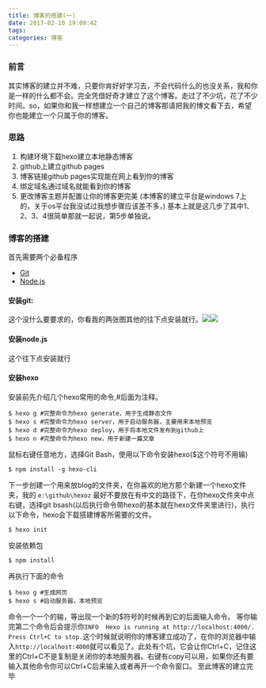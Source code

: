 ```yaml
---
title: 博客的搭建(一)
date: 2017-02-10 19:09:42
tags: 
categories: 博客
---
```

### 前言
其实博客的建立并不难，只要你肯好好学习去，不会代码什么的也没关系，我和你是一样的什么都不会。完全凭借好奇才建立了这个博客。走过了不少坑，花了不少时间。so，如果你和我一样想建立一个自己的博客那请把我的博文看下去，希望你也能建立一个只属于你的博客。
<!--more-->
### 思路
1. 构建环境下载hexo建立本地静态博客
2. github上建立github pages
3. 博客链接github pages实现能在网上看到你的博客
4. 绑定域名通过域名就能看到你的博客
5. 更改博客主题并配置让你的博客更完美
(本博客的建立平台是windows 7上的，关于os平台我没试过我想步骤应该差不多，)
基本上就是这几步了其中1、2、3、4很简单那就一起说，第5步单独说。

### 博客的搭建
首先需要两个必备程序
- [Git](https://git-scm.com)
- [Node.js](ps://nodejs.org/en/)

#### 安装git:
这个没什么要要求的，你看我的两张图其他的往下点安装就行。![](http://i1.piimg.com/567571/42a693313262bdb9.png)![](http://p1.bqimg.com/567571/ff7137b28e397547.png)

#### 安装node.js
这个往下点安装就行

#### 安装hexo
安装前先介绍几个hexo常用的命令,#后面为注释。
````
$ hexo g #完整命令为hexo generate，用于生成静态文件
$ hexo s #完整命令为hexo server，用于启动服务器，主要用来本地预览
$ hexo d #完整命令为hexo deploy，用于将本地文件发布到github上
$ hexo n #完整命令为hexo new，用于新建一篇文章
````
鼠标右键任意地方，选择Git Bash，使用以下命令安装hexo($这个符号不用输)
````
$ npm install -g hexo-cli
````
下一步创建一个用来放blog的文件夹，在你喜欢的地方那个新建一个hexo文件夹，我的 `e:\github\hexoz` 最好不要放在有中文的路径下，在你hexo文件夹中点右键，选择git bsash(以后执行命令带hexo的基本就在hexo文件夹里进行)，执行以下命令，hexo会下载搭建博客所需要的文件。
````
$ hexo init
````
安装依赖包
````
$ npm install
````
再执行下面的命令
```
$ hexo g #生成网页
$ hexo s #启动服务器，本地预览
```
命令一个一个的输，等出现一个新的$符号的时候再到它的后面输入命令。
等你输完第二个命令后会提示你`INFO  Hexo is running at http://localhost:4000/. Press Ctrl+C to stop.`这个时候就说明你的博客建立成功了，在你的浏览器中输入`http://localhost:4000`就可以看见了。此处有个坑，它会让你Ctrl+C，记住这里的Ctrl+C不是复制是关闭你的本地服务器。右键有copy可以用，如果你还有要输入其他命令你可以Ctrl+C后来输入或者再开一个命令窗口。
至此博客的建立完毕
